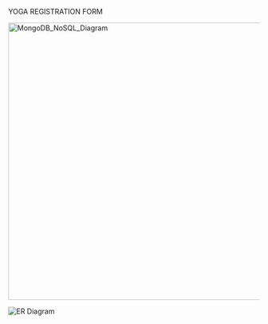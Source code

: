 YOGA REGISTRATION FORM

<img width="556" alt="MongoDB_NoSQL_Diagram" src="https://user-images.githubusercontent.com/90963546/207116667-35bcaa97-6ba1-45bc-a348-93c7098bc3ab.png">

![ER Diagram](https://user-images.githubusercontent.com/90963546/207116369-16e3a6a9-383b-4a9b-950c-3fccdf5b18c6.PNG)
